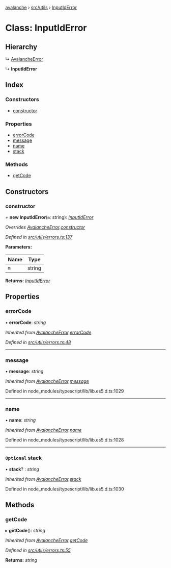 [avalanche](../README.md) › [src/utils](../modules/src_utils.md) › [InputIdError](src_utils.inputiderror.md)

# Class: InputIdError

## Hierarchy

  ↳ [AvalancheError](src_utils.avalancheerror.md)

  ↳ **InputIdError**

## Index

### Constructors

* [constructor](src_utils.inputiderror.md#constructor)

### Properties

* [errorCode](src_utils.inputiderror.md#errorcode)
* [message](src_utils.inputiderror.md#message)
* [name](src_utils.inputiderror.md#name)
* [stack](src_utils.inputiderror.md#optional-stack)

### Methods

* [getCode](src_utils.inputiderror.md#getcode)

## Constructors

###  constructor

\+ **new InputIdError**(`m`: string): *[InputIdError](src_utils.inputiderror.md)*

*Overrides [AvalancheError](src_utils.avalancheerror.md).[constructor](src_utils.avalancheerror.md#constructor)*

*Defined in [src/utils/errors.ts:137](https://github.com/ava-labs/avalanchejs/blob/ca67b81/src/utils/errors.ts#L137)*

**Parameters:**

Name | Type |
------ | ------ |
`m` | string |

**Returns:** *[InputIdError](src_utils.inputiderror.md)*

## Properties

###  errorCode

• **errorCode**: *string*

*Inherited from [AvalancheError](src_utils.avalancheerror.md).[errorCode](src_utils.avalancheerror.md#errorcode)*

*Defined in [src/utils/errors.ts:48](https://github.com/ava-labs/avalanchejs/blob/ca67b81/src/utils/errors.ts#L48)*

___

###  message

• **message**: *string*

*Inherited from [AvalancheError](src_utils.avalancheerror.md).[message](src_utils.avalancheerror.md#message)*

Defined in node_modules/typescript/lib/lib.es5.d.ts:1029

___

###  name

• **name**: *string*

*Inherited from [AvalancheError](src_utils.avalancheerror.md).[name](src_utils.avalancheerror.md#name)*

Defined in node_modules/typescript/lib/lib.es5.d.ts:1028

___

### `Optional` stack

• **stack**? : *string*

*Inherited from [AvalancheError](src_utils.avalancheerror.md).[stack](src_utils.avalancheerror.md#optional-stack)*

Defined in node_modules/typescript/lib/lib.es5.d.ts:1030

## Methods

###  getCode

▸ **getCode**(): *string*

*Inherited from [AvalancheError](src_utils.avalancheerror.md).[getCode](src_utils.avalancheerror.md#getcode)*

*Defined in [src/utils/errors.ts:55](https://github.com/ava-labs/avalanchejs/blob/ca67b81/src/utils/errors.ts#L55)*

**Returns:** *string*
